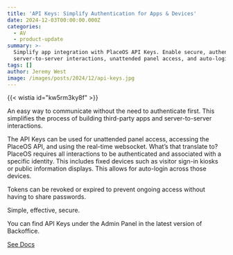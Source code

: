 ```yaml
---
title: 'API Keys: Simplify Authentication for Apps & Devices'
date: 2024-12-03T00:00:00.000Z
categories:
  - AV
  - product-update
summary: >-
  Simplify app integration with PlaceOS API Keys. Enable secure, authenticated
  server-to-server interactions, unattended panel access, and auto-login.
tags: []
author: Jeremy West
image: /images/posts/2024/12/api-keys.jpg
---
```

{{< wistia id="kw5rm3ky8f" >}}

An easy way to communicate without the need to authenticate first. This simplifies the process of building third-party apps and server-to-server interactions.

The API Keys can be used for unattended panel access, accessing the PlaceOS API, and using the real-time websocket. What’s that translate to? PlaceOS requires all interactions to be authenticated and associated with a specific identity. This includes fixed devices such as visitor sign-in kiosks or public information displays. This allows for auto-login across those devices.

Tokens can be revoked or expired to prevent ongoing access without having to share passwords.  
  
Simple, effective, secure.  
  
You can find API Keys under the Admin Panel in the latest version of Backoffice.

[See Docs](https://docs.placeos.com/how-to/authentication/x-api-keys)
